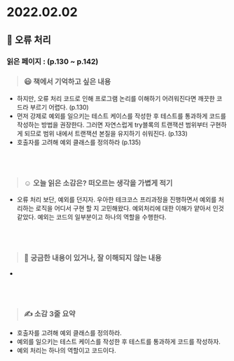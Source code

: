 # 2022.02.02

## 📗 오류 처리

### 읽은 페이지 : (p.130 ~ p.142)

>### 😃 책에서 기억하고 싶은 내용 

- 하지만, 오류 처리 코드로 인해 프로그램 논리를 이해하기 어려워진다면 깨끗한 코드라 부르기 어렵다. (p.130)
- 먼저 강제로 예외를 일으키는 테스트 케이스를 작성한 후 테스트를 통과하게 코드를 작성하는 방법을 권장한다. 그러면 자연스럽게 try블록의 트랜잭션 범위부터 구현하게 되므로 범위 내에서 트랜잭션 본질을 유지하기 쉬워진다. (p.133)
- 호출자를 고려해 예외 클래스를 정의하라 (p.135)

<br>

<br>

>### ☺️ 오늘 읽은 소감은? 떠오르는 생각을 가볍게 적기

- 오류 처리 보단, 예외를 던지자. 우아한 테크코스 프리과정을 진행하면서 예외를 처리하는 로직을 어디서 구현 할 지 고민해왔다. 예외처리에 대한 이해가 얕아서 인것 같았다. 예외는 코드의 일부분이고 하나의 역할을 수행한다. 

<br>

<br>

>### 🔎 궁금한 내용이 있거나, 잘 이해되지 않는 내용 

- 

<br>

<br>

> ### ✍️  소감 3줄 요약 

- 호출자를 고려해 예외 클래스를 정의하라.
- 예외를 일으키는 테스트 케이스를 작성한 후 테스트를 통과하게 코드를 작성하자.
- 예외 처리는 하나의 역할이고 코드이다.